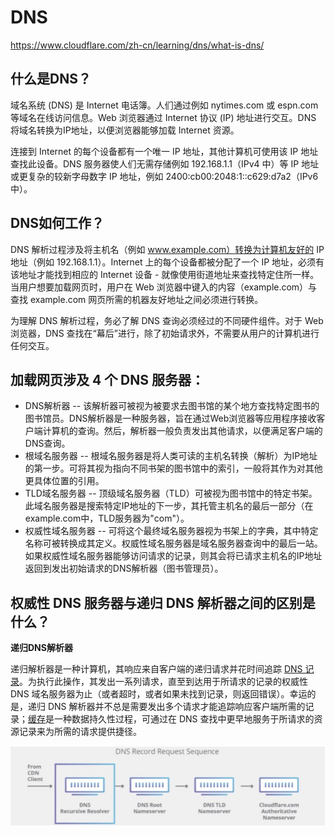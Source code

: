 # DNS

https://www.cloudflare.com/zh-cn/learning/dns/what-is-dns/

## 什么是DNS？

域名系统 (DNS) 是 Internet 电话簿。人们通过例如 nytimes.com 或 espn.com 等域名在线访问信息。Web 浏览器通过 Internet 协议 (IP) 地址进行交互。DNS 将域名转换为IP地址，以便浏览器能够加载 Internet 资源。

连接到 Internet 的每个设备都有一个唯一 IP 地址，其他计算机可使用该 IP 地址查找此设备。DNS 服务器使人们无需存储例如 192.168.1.1（IPv4 中）等 IP 地址或更复杂的较新字母数字 IP 地址，例如 2400:cb00:2048:1::c629:d7a2（IPv6 中）。

## DNS如何工作？

DNS 解析过程涉及将主机名（例如 www.example.com）转换为计算机友好的 IP 地址（例如 192.168.1.1）。Internet 上的每个设备都被分配了一个 IP 地址，必须有该地址才能找到相应的 Internet 设备 - 就像使用街道地址来查找特定住所一样。当用户想要加载网页时，用户在 Web 浏览器中键入的内容（example.com）与查找 example.com 网页所需的机器友好地址之间必须进行转换。

为理解 DNS 解析过程，务必了解 DNS 查询必须经过的不同硬件组件。对于 Web 浏览器，DNS 查找在“幕后”进行，除了初始请求外，不需要从用户的计算机进行任何交互。

## 加载网页涉及 4 个 DNS 服务器：

- DNS解析器 -- 该解析器可被视为被要求去图书馆的某个地方查找特定图书的图书馆员。DNS解析器是一种服务器，旨在通过Web浏览器等应用程序接收客户端计算机的查询。然后，解析器一般负责发出其他请求，以便满足客户端的DNS查询。
- 根域名服务器 -- 根域名服务器是将人类可读的主机名转换（解析）为IP地址的第一步。可将其视为指向不同书架的图书馆中的索引，一般将其作为对其他更具体位置的引用。
- TLD域名服务器 -- 顶级域名服务器（TLD）可被视为图书馆中的特定书架。此域名服务器是搜索特定IP地址的下一步，其托管主机名的最后一部分（在example.com中，TLD服务器为"com"）。
- 权威性域名服务器 -- 可将这个最终域名服务器视为书架上的字典，其中特定名称可被转换成其定义。权威性域名服务器是域名服务器查询中的最后一站。如果权威性域名服务器能够访问请求的记录，则其会将已请求主机名的IP地址返回到发出初始请求的DNS解析器（图书管理员）。

## 权威性 DNS 服务器与递归 DNS 解析器之间的区别是什么？

**递归DNS解析器**

递归解析器是一种计算机，其响应来自客户端的递归请求并花时间追踪 [DNS 记录](https://www.cloudflare.com/learning/dns/dns-records/)。为执行此操作，其发出一系列请求，直至到达用于所请求的记录的权威性 DNS 域名服务器为止（或者超时，或者如果未找到记录，则返回错误）。幸运的是，递归 DNS 解析器并不总是需要发出多个请求才能追踪响应客户端所需的记录；[缓存](https://www.cloudflare.com/learning/cdn/what-is-caching/)是一种数据持久性过程，可通过在 DNS 查找中更早地服务于所请求的资源记录来为所需的请求提供捷径。

![image-20210428173714185](DNS.assets/image-20210428173714185.png)


